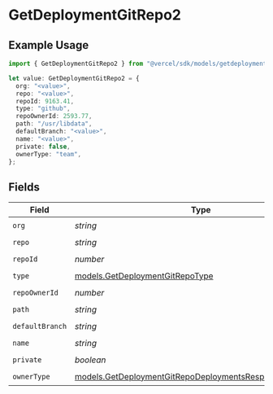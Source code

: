# GetDeploymentGitRepo2

## Example Usage

```typescript
import { GetDeploymentGitRepo2 } from "@vercel/sdk/models/getdeploymentop.js";

let value: GetDeploymentGitRepo2 = {
  org: "<value>",
  repo: "<value>",
  repoId: 9163.41,
  type: "github",
  repoOwnerId: 2593.77,
  path: "/usr/libdata",
  defaultBranch: "<value>",
  name: "<value>",
  private: false,
  ownerType: "team",
};
```

## Fields

| Field                                                                                                                    | Type                                                                                                                     | Required                                                                                                                 | Description                                                                                                              |
| ------------------------------------------------------------------------------------------------------------------------ | ------------------------------------------------------------------------------------------------------------------------ | ------------------------------------------------------------------------------------------------------------------------ | ------------------------------------------------------------------------------------------------------------------------ |
| `org`                                                                                                                    | *string*                                                                                                                 | :heavy_check_mark:                                                                                                       | N/A                                                                                                                      |
| `repo`                                                                                                                   | *string*                                                                                                                 | :heavy_check_mark:                                                                                                       | N/A                                                                                                                      |
| `repoId`                                                                                                                 | *number*                                                                                                                 | :heavy_check_mark:                                                                                                       | N/A                                                                                                                      |
| `type`                                                                                                                   | [models.GetDeploymentGitRepoType](../models/getdeploymentgitrepotype.md)                                                 | :heavy_check_mark:                                                                                                       | N/A                                                                                                                      |
| `repoOwnerId`                                                                                                            | *number*                                                                                                                 | :heavy_check_mark:                                                                                                       | N/A                                                                                                                      |
| `path`                                                                                                                   | *string*                                                                                                                 | :heavy_check_mark:                                                                                                       | N/A                                                                                                                      |
| `defaultBranch`                                                                                                          | *string*                                                                                                                 | :heavy_check_mark:                                                                                                       | N/A                                                                                                                      |
| `name`                                                                                                                   | *string*                                                                                                                 | :heavy_check_mark:                                                                                                       | N/A                                                                                                                      |
| `private`                                                                                                                | *boolean*                                                                                                                | :heavy_check_mark:                                                                                                       | N/A                                                                                                                      |
| `ownerType`                                                                                                              | [models.GetDeploymentGitRepoDeploymentsResponseOwnerType](../models/getdeploymentgitrepodeploymentsresponseownertype.md) | :heavy_check_mark:                                                                                                       | N/A                                                                                                                      |